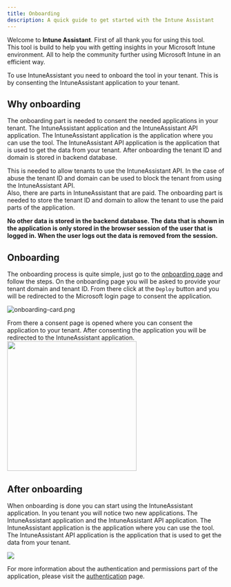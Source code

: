 ```yaml
---
title: Onboarding
description: A quick guide to get started with the Intune Assistant
---
```


Welcome to **Intune Assistant**. First of all thank you for using this tool.  
This tool is build to help you with getting insights in your Microsoft Intune environment. All to help the community further using Microsoft Intune in an efficient way.

To use IntuneAssistant you need to onboard the tool in your tenant. This is by consenting the IntuneAssistant application to your tenant.

## Why onboarding
The onboarding part is needed to consent the needed applications in your tenant. The IntuneAssistant application and the IntuneAssistant API application. The IntuneAssistant application is the application where you can use the tool. The IntuneAssistant API application is the application that is used to get the data from your tenant.
After onboarding the tenant ID and domain is stored in backend database.  

This is needed to allow tenants to use the IntuneAssistant API. In the case of abuse the tenant ID and domain can be used to block the tenant from using the IntuneAssistant API.  
Also, there are parts in IntuneAssistant that are paid. The onboarding part is needed to store the tenant ID and domain to allow the tenant to use the paid parts of the application.

**No other data is stored in the backend database. The data that is shown in the application is only stored in the browser session of the user that is logged in. When the user logs out the data is removed from the session.**

## Onboarding
The onboarding process is quite simple, just go to the [onboarding page](/onboarding) and follow the steps.
On the onboarding page you will be asked to provide your tenant domain and tenant ID. From there click at the `Deploy` button and you will be redirected to the Microsoft login page to consent the application.

![onboarding-card.png](/images/getting-started/onboarding-card.png)

From there a consent page is opened where you can consent the application to your tenant. After consenting the application you will be redirected to the IntuneAssistant application.
<img src="/images/getting-started/consent-message.png" width="300">

## After onboarding
When onboarding is done you can start using the IntuneAssistant application. 
In you tenant you will notice two new applications. The IntuneAssistant application and the IntuneAssistant API application.
The IntuneAssistant application is the application where you can use the tool. The IntuneAssistant API application is the application that is used to get the data from your tenant.

<img src="/images/getting-started/applications.png">

For more information about the authentication and permissions part of the application, please visit the [authentication](/docs/general/authentication) page.